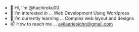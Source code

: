 - 👋 Hi, I’m @hachiroku00
- 👀 I’m interested in ... Web Development Using Wordpress
- 🌱 I’m currently learning ... Complex web layout and designs
- 📫 How to reach me ... avilaeriesjohn@gmail.com

<!---
hachiroku00/hachiroku00 is a ✨ special ✨ repository because its `README.md` (this file) appears on your GitHub profile.
You can click the Preview link to take a look at your changes.
--->

